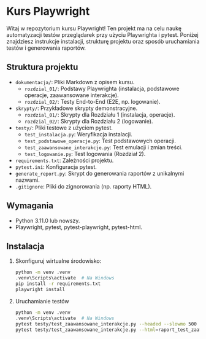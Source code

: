# Kurs Playwright

Witaj w repozytorium kursu Playwright! Ten projekt ma na celu naukę automatyzacji testów przeglądarek przy użyciu Playwrighta i pytest. Poniżej znajdziesz instrukcje instalacji, strukturę projektu oraz sposób uruchamiania testów i generowania raportów.

## Struktura projektu

- `dokumentacja/`: Pliki Markdown z opisem kursu.
  - `rozdzial_01/`: Podstawy Playwrighta (instalacja, podstawowe operacje, zaawansowane interakcje).
  - `rozdzial_02/`: Testy End-to-End (E2E, np. logowanie).
- `skrypty/`: Przykładowe skrypty demonstracyjne.
  - `rozdzial_01/`: Skrypty dla Rozdziału 1 (instalacja, operacje).
  - `rozdzial_02/`: Skrypty dla Rozdziału 2 (logowanie).
- `testy/`: Pliki testowe z użyciem pytest.
  - `test_instalacja.py`: Weryfikacja instalacji.
  - `test_podstawowe_operacje.py`: Test podstawowych operacji.
  - `test_zaawansowane_interakcje.py`: Test emulacji i zmian treści.
  - `test_logowanie.py`: Test logowania (Rozdział 2).
- `requirements.txt`: Zależności projektu.
- `pytest.ini`: Konfiguracja pytest.
- `generate_report.py`: Skrypt do generowania raportów z unikalnymi nazwami.
- `.gitignore`: Pliki do zignorowania (np. raporty HTML).

## Wymagania

- Python 3.11.0 lub nowszy.
- Playwright, pytest, pytest-playwright, pytest-html.

## Instalacja

1. Skonfiguruj wirtualne środowisko:
   ```bash
   python -m venv .venv
   .venv\Scripts\activate  # Na Windows
   pip install -r requirements.txt
   playwright install
   
2. Uruchamianie testów
   ```bash
   python -m venv .venv
   .venv\Scripts\activate  # Na Windows
   pytest testy/test_zaawansowane_interakcje.py --headed --slowmo 500
   pytest testy/test_zaawansowane_interakcje.py --html=raport_test_zaawansowane_interakcje_$(Get-Date -Format "yyyyMMdd_HHmmss").html --self-contained-html





